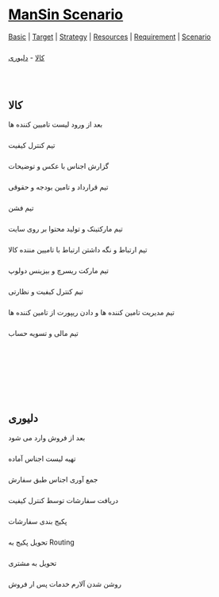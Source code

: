 <style>
.md0{margin-top: 150px;}
.md1{margin-top: 75px;}
.md2{margin-top: 50px;}
.md3{margin-top: 25px;}
.md4{margin-top: 5px;}
.tbl1 td#header{background-color: D1ECCF}
.tbl1 tr#header{background-color: D1ECCF}
</style>

# [<span style="color:black;">ManSin Scenario</span>](ManSin.md)

[Basic](ManSin-Basic.md) |
[Target](ManSin-Target.md) |
[Strategy](ManSin-Strategy.md) |
[Resources](ManSin-Resources.md) | 
[Requirement](ManSin-Requirement.md) |
[Scenario](ManSin-Scenario.md)

<div class="md3"></div>
<a href="#کالا">کالا</a> - 
<a href="#دلیوری">دلیوری</a>
<div class="md1"></div>




## کالا

بعد از ورود لیست تامیین کننده ها

<div class="md3"></div>

تیم کنترل کیفیت

<div class="md3"></div>

گزارش اجناس با عکس و توضیحات

<div class="md3"></div>

تیم قرارداد و تامین بودجه و حقوقی

<div class="md3"></div>

تیم فشن

<div class="md3"></div>

تیم مارکتینک و تولید محتوا  بر روی سایت

<div class="md3"></div>

تیم ارتباط و نگه داشتن ارتباط با تامیین مننده کالا

<div class="md3"></div>

تیم مارکت ریسرچ و بیزینس دولوپ

<div class="md3"></div>

تیم کنترل کیفیت و نظارتی

<div class="md3"></div>

تیم مدیریت تامین کننده ها و دادن ریپورت از تامین کننده ها

<div class="md3"></div>

تیم مالی و تسویه حساب







<div class="md0"></div>







## دلیوری

بعد از فروش وارد می شود

<div class="md3"></div>

تهیه لیست اجناس آماده

<div class="md3"></div>

جمع آوری  اجناس طبق سفارش

<div class="md3"></div>

 دریافت سفارشات توسط کنترل کیفیت

<div class="md3"></div>

پکیج بندی سفارشات

<div class="md3"></div>

تحویل پکیج به Routing

<div class="md3"></div>

تحویل به مشتری

<div class="md3"></div>

روشن شدن آلارم خدمات پس ار فروش
